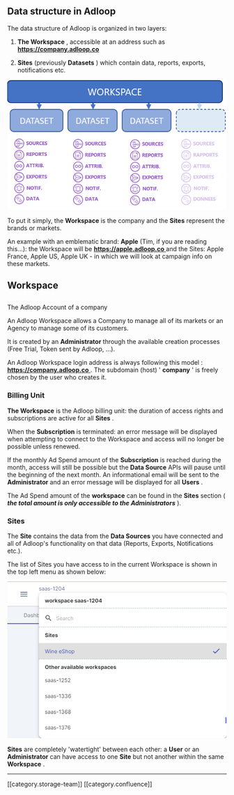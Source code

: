 
## Data structure in Adloop


The data structure of Adloop is organized in two layers:


1.  **The Workspace** , accessible at an address such as [ **https://company.adloop.co** ](https://societe.adloop.co)


1.  **Sites** (previously **Datasets** ) which contain data, reports, exports, notifications etc.



![](.gitbook/image-20210621-151436.png)

To put it simply, the  **Workspace**  is the company and the **Sites**  represent the brands or markets.

An example with an emblematic brand:  **Apple**  (Tim, if you are reading this...): the Workspace will be [ **https://apple.adloop.co** ](https://apple.adloop.co) and the Sites: Apple France, Apple US, Apple UK - in which we will look at campaign info on these markets.


## Workspace

## 

The Adloop Account of a company


An Adloop Workspace allows a Company to manage all of its markets or an Agency to manage some of its customers.

It is created by an  **Administrator**  through the available creation processes (Free Trial, Token sent by Adloop, ...).

An Adloop Workspace login address is always following this model : [ **https://company.adloop.co** ](https://societe.adloop.co) . The subdomain (host) ' **company** ' is freely chosen by the user who creates it.




### Billing Unit


 **The Workspace**  is the Adloop billing unit: the duration of access rights and subscriptions are active for all  **Sites** .

When the  **Subscription**  is terminated: an error message will be displayed when attempting to connect to the Workspace and access will no longer be possible unless renewed.

If the monthly Ad Spend amount of the  **Subscription**  is reached during the month, access will still be possible but the  **Data Source**  APIs will pause until the beginning of the next month. An informational email will be sent to the  **Administrator**  and an error message will be displayed for all  **Users** .

The Ad Spend amount of the **workspace**  can be found in the **Sites**  section ( **_the total amount is only accessible to the Administrators_** ).


### Sites


The  **Site**  contains the data from the  **Data Sources**  you have connected and all of Adloop's functionality on that data (Reports, Exports, Notifications etc.).

The list of Sites you have access to in the current Workspace is shown in the top left menu as shown below:

![](.gitbook/image-20231003-082000.png)

 **Sites**  are completely 'watertight' between each other: a  **User**  or an  **Administrator**  can have access to one  **Site**  but not another within the same  **Workspace** .



*****

[[category.storage-team]] 
[[category.confluence]] 
